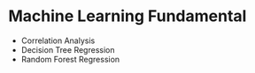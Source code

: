 # Machine Learning Fundamental
- Correlation Analysis
- Decision Tree Regression
- Random Forest Regression